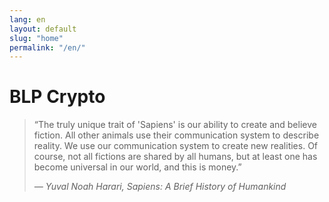 ```yaml
---
lang: en
layout: default
slug: "home"
permalink: "/en/"
---
```


# BLP Crypto

> “The truly unique trait of 'Sapiens' is our ability to create and believe fiction. All other animals use their communication system to describe reality. We use our communication system to create new realities. Of course, not all fictions are shared by all humans, but at least one has become universal in our world, and this is money.”
>
> <cite>— Yuval Noah Harari, _Sapiens: A Brief History of Humankind_</cite>
